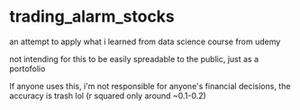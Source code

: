 # trading_alarm_stocks

an attempt to apply what i learned from data science course from udemy

not intending for this to be easily spreadable to the public, just as a portofolio

If anyone uses this, i'm not responsible for anyone's financial decisions, the accuracy is trash lol (r squared only around ~0.1-0.2)
